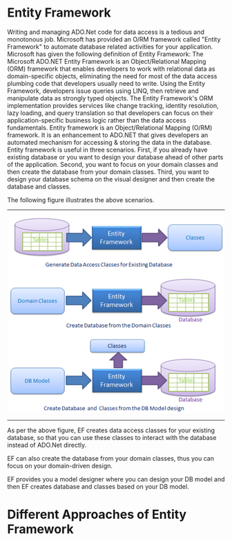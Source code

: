 # Entity Framework

Writing and managing ADO.Net code for data access is a tedious and monotonous job. Microsoft has provided an O/RM framework called "Entity Framework" to automate database related activities for your application.
Microsoft has given the following definition of Entity Framework:
The Microsoft ADO.NET Entity Framework is an Object/Relational Mapping (ORM) framework that enables developers to work with relational data as domain-specific objects, eliminating the need for most of the data access plumbing code that developers usually need to write. Using the Entity Framework, developers issue queries using LINQ, then retrieve and manipulate data as strongly typed objects. The Entity Framework's ORM implementation provides services like change tracking, identity resolution, lazy loading, and query translation so that developers can focus on their application-specific business logic rather than the data access fundamentals.
Entity framework is an Object/Relational Mapping (O/RM) framework. It is an enhancement to ADO.NET that gives developers an automated mechanism for accessing & storing the data in the database.
Entity framework is useful in three scenarios. First, if you already have existing database or you want to design your database ahead of other parts of the application. Second, you want to focus on your domain classes and then create the database from your domain classes. Third, you want to design your database schema on the visual designer and then create the database and classes.

The following figure illustrates the above scenarios.

----

![alt text](https://github.com/shtigran/EntityFramework/blob/master/EF-overview.png "Entity Framework")

----

As per the above figure, EF creates data access classes for your existing database, so that you can use these classes to interact with the database instead of ADO.Net directly.

EF can also create the database from your domain classes, thus you can focus on your domain-driven design.

EF provides you a model designer where you can design your DB model and then EF creates database and classes based on your DB model.

# Different Approaches of Entity Framework


